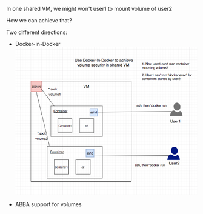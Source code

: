 In one shared VM, we might won't user1 to mount volume of user2

How we can achieve that?

Two different directions:
- Docker-in-Docker
![../../images/docker-volume.png](../../images/docker-volume.png)

- ABBA support for volumes
